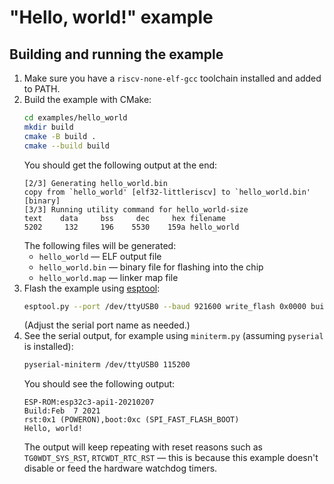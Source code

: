 # "Hello, world!" example

## Building and running the example

1. Make sure you have a `riscv-none-elf-gcc` toolchain installed and added to PATH.
2. Build the example with CMake:
   ```bash
   cd examples/hello_world
   mkdir build
   cmake -B build .
   cmake --build build
   ```
   You should get the following output at the end:
   ```
   [2/3] Generating hello_world.bin
   copy from `hello_world' [elf32-littleriscv] to `hello_world.bin' [binary]
   [3/3] Running utility command for hello_world-size
   text	   data	    bss	    dec	    hex	filename
   5202	    132	    196	   5530	   159a	hello_world
   ```
   The following files will be generated:
   - `hello_world` — ELF output file
   - `hello_world.bin` — binary file for flashing into the chip
   - `hello_world.map` — linker map file
3. Flash the example using [esptool](https://pypi.org/project/esptool/):
   ```bash
   esptool.py --port /dev/ttyUSB0 --baud 921600 write_flash 0x0000 build/hello_world.bin
   ```
   (Adjust the serial port name as needed.)
4. See the serial output, for example using `miniterm.py` (assuming `pyserial` is installed):
   ```bash
   pyserial-miniterm /dev/ttyUSB0 115200
   ```
   You should see the following output:
   ```
   ESP-ROM:esp32c3-api1-20210207
   Build:Feb  7 2021
   rst:0x1 (POWERON),boot:0xc (SPI_FAST_FLASH_BOOT)
   Hello, world!
   ```
   The output will keep repeating with reset reasons such as `TG0WDT_SYS_RST`, `RTCWDT_RTC_RST` — this is because this example doesn't disable or feed the hardware watchdog timers.
